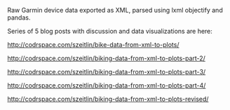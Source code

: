 
Raw Garmin device data exported as XML, parsed using lxml objectify and pandas. 

Series of 5 blog posts with discussion and data visualizations are here:

http://codrspace.com/szeitlin/bike-data-from-xml-to-plots/

http://codrspace.com/szeitlin/biking-data-from-xml-to-plots-part-2/

http://codrspace.com/szeitlin/biking-data-from-xml-to-plots-part-3/

http://codrspace.com/szeitlin/biking-data-from-xml-to-plots-part-4/

http://codrspace.com/szeitlin/biking-data-from-xml-to-plots-revised/


 
